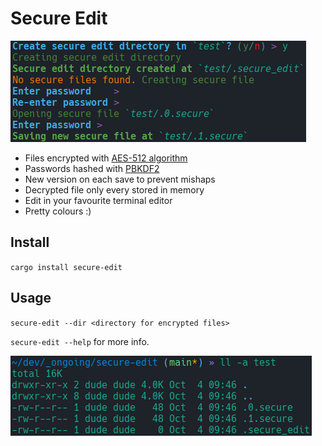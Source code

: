 # Secure Edit

![UI Showcase](images/ui.png)

- Files encrypted with [AES-512 algorithm](https://en.wikipedia.org/wiki/Advanced_Encryption_Standard)
- Passwords hashed with [PBKDF2](https://en.wikipedia.org/wiki/PBKDF2)
- New version on each save to prevent mishaps
- Decrypted file only every stored in memory
- Edit in your favourite terminal editor
- Pretty colours :)

## Install
`cargo install secure-edit`

## Usage

`secure-edit --dir <directory for encrypted files>`

`secure-edit --help` for more info.

![Filesystem Showcase](images/fs.png)
